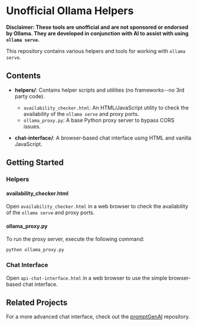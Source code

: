 # Unofficial Ollama Helpers
**Disclaimer: These tools are unofficial and are not sponsored or endorsed by Ollama. They are developed in conjunction with AI to assist with using `ollama serve`.**

This repository contains various helpers and tools for working with `ollama serve`.

## Contents

- **helpers/**: Contains helper scripts and utilities (no frameworks--no 3rd party code). 
  - `availability_checker.html`: An HTML/JavaScript utility to check the availability of the `ollama serve` and proxy ports.
  - `ollama_proxy.py`: A base Python proxy server to bypass CORS issues. 

- **chat-interface/**: A browser-based chat interface using HTML and vanilla JavaScript.

## Getting Started

### Helpers

#### availability_checker.html
Open `availability_checker.html` in a web browser to check the availability of the `ollama serve` and proxy ports.


#### ollama_proxy.py
To run the proxy server, execute the following command:
```bash
python ollama_proxy.py
```

### Chat Interface
Open `api-chat-interface.html` in a web browser to use the simple browser-based chat interface.


## Related Projects

For a more advanced chat interface, check out the [promptGenAI](https://github.com/aznight85048/promptgenai) repository.
